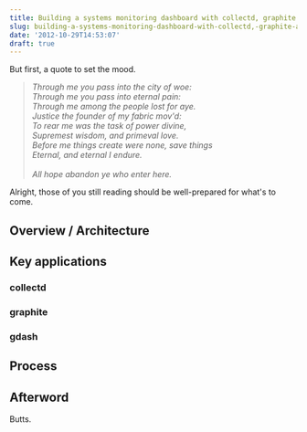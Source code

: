 ```yaml
---
title: Building a systems monitoring dashboard with collectd, graphite and gdash
slug: building-a-systems-monitoring-dashboard-with-collectd,-graphite-and-gdash
date: '2012-10-29T14:53:07'
draft: true
---
```


<p>But first, a quote to set the mood.</p>



<!--more-->

<blockquote><em>Through me you pass into the city of woe:<br/>
Through me you pass into eternal pain:<br/>
Through me among the people lost for aye.<br/>
Justice the founder of my fabric mov'd:<br/>
To rear me was the task of power divine,<br/>
Supremest wisdom, and primeval love.<br/>
Before me things create were none, save things<br/>
Eternal, and eternal I endure.<br/>
<br/>
All hope abandon ye who enter here.<br/>
</em></blockquote>

<p>Alright, those of you still reading should be well-prepared for what's to come.</p>

<h2>Overview / Architecture</h2>

<h2>Key applications</h2>
<h3>collectd</h3>

<h3>graphite</h3>

<h3>gdash</h3>

<h2>Process</h2>

<h2>Afterword</h2>
<p>Butts.</p>